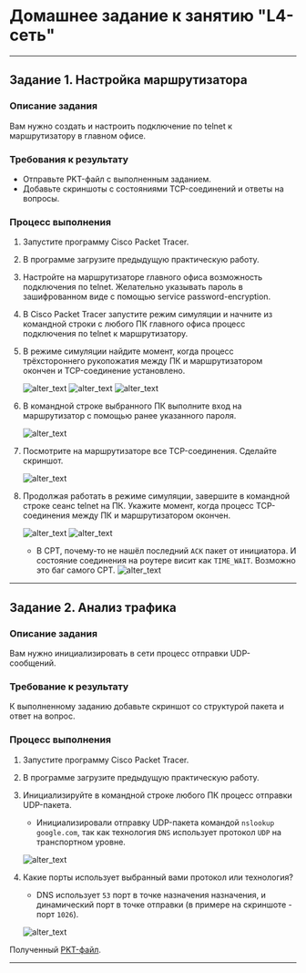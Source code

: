 # Домашнее задание к занятию "L4-сеть"

---

## Задание 1. Настройка маршрутизатора

### Описание задания

Вам нужно создать и настроить подключение по telnet к маршрутизатору в главном офисе.

### Требования к результату

- Отправьте PKT-файл с выполненным заданием.
- Добавьте скриншоты с состояниями TCP-соединений и ответы на вопросы.

### Процесс выполнения

1. Запустите программу Cisco Packet Tracer.
2. В программе загрузите предыдущую практическую работу.
3. Настройте на маршрутизаторе главного офиса возможность подключения по telnet. Желательно указывать пароль в зашифрованном виде с помощью service password-encryption.
4. В Cisco Packet Tracer запустите режим симуляции и начните из командной строки с любого ПК главного офиса процесс подключения по telnet к маршрутизатору.
5. В режиме симуляции найдите момент, когда процесс трёхстороннего рукопожатия между ПК и маршрутизатором окончен и TCP-соединение установлено.

   ![alter_text](images/task_1_SYN.png "SYN")
   ![alter_text](images/task_1_SYN-ACK.png "SYN-ACK")
   ![alter_text](images/task_1_ACK.png "ACK")

6. В командной строке выбранного ПК выполните вход на маршрутизатор с помощью ранее указанного пароля.

   ![alter_text](images/task_1_conn.png "Connected")

7. Посмотрите на маршрутизаторе все TCP-соединения. Сделайте скриншот.

    ![alter_text](images/task_1_TCP.png "TCP connetions")

8. Продолжая работать в режиме симуляции, завершите в командной строке сеанс telnet на ПК. Укажите момент, когда процесс TCP-соединения между ПК и маршрутизатором окончен.

    ![alter_text](images/task_1_FIN.png "FIN")
    ![alter_text](images/task_1_FIN-ACK.png "FIN-ACK")

    - В CPT, почему-то не нашёл последний `ACK` пакет от инициатора. И состояние соединения на роутере висит как `TIME_WAIT`. Возможно это баг самого CPT.
    ![alter_text](images/task_1_TIME_WAIT.png "Bug?")

---

## Задание 2. Анализ трафика

### Описание задания

Вам нужно инициализировать в сети процесс отправки UDP-сообщений.

### Требование к результату

К выполненному заданию добавьте скриншот со структурой пакета и ответ на вопрос.

### Процесс выполнения

1. Запустите программу Cisco Packet Tracer.
2. В программе загрузите предыдущую практическую работу.
3. Инициализируйте в командной строке любого ПК процесс отправки UDP-пакета.
   - Инициализировали отправку UDP-пакета командой `nslookup google.com`, так как технология `DNS` использует протокол `UDP` на транспортном уровне.

   ![alter_text](images/task_2_nslookup.png "Init")

4. Какие порты использует выбранный вами протокол или технология?

   - DNS использует `53` порт в точке назначения назначения, и динамический порт в точке отправки (в примере на скриншоте - порт `1026`).

   ![alter_text](images/task_2_udp.png "UDP packet")

Полученный [PKT-файл](pkts/4-04.pkt).

---

